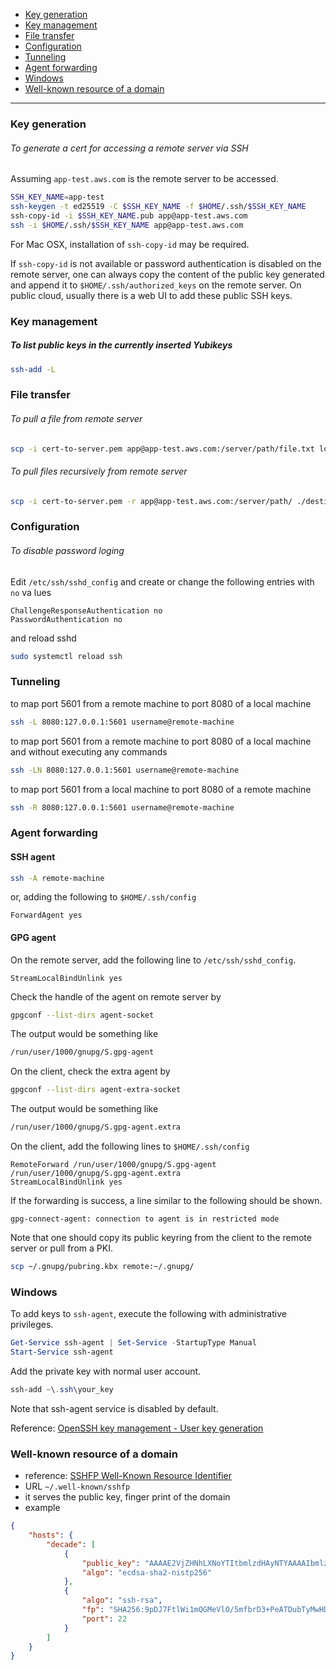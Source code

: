 - [Key generation](#key-generation)
- [Key management](#key-management)
- [File transfer](#file-transfer)
- [Configuration](#configuration)
- [Tunneling](#tunneling)
- [Agent forwarding](#agent-forwarding)
- [Windows](#windows)
- [Well-known resource of a domain](#well-known-resource-of-a-domain)
____

### Key generation

###### To generate a cert for accessing a remote server via SSH

Assuming `app-test.aws.com` is the remote server to be accessed.

```sh
SSH_KEY_NAME=app-test
ssh-keygen -t ed25519 -C $SSH_KEY_NAME -f $HOME/.ssh/$SSH_KEY_NAME
ssh-copy-id -i $SSH_KEY_NAME.pub app@app-test.aws.com
ssh -i $HOME/.ssh/$SSH_KEY_NAME app@app-test.aws.com
```

For Mac OSX, installation of `ssh-copy-id` may be required.

If `ssh-copy-id` is not available or password authentication is disabled on the
remote server, one can always copy the content of the public key generated and
append it to `$HOME/.ssh/authorized_keys` on the remote server. On public cloud,
usually there is a web UI to add these public SSH keys.

### Key management

##### To list public keys in the currently inserted Yubikeys

```sh
ssh-add -L
```

### File transfer

###### To pull a file from remote server

```sh
scp -i cert-to-server.pem app@app-test.aws.com:/server/path/file.txt local.txt
```

###### To pull files recursively from remote server

```sh
scp -i cert-to-server.pem -r app@app-test.aws.com:/server/path/ ./destination-path
```

### Configuration

###### To disable password loging

Edit `/etc/ssh/sshd_config` and create or change the following entries with `no` va lues

```
ChallengeResponseAuthentication no
PasswordAuthentication no
```

and reload sshd

```sh
sudo systemctl reload ssh
```

### Tunneling

to map port 5601 from a remote machine to port 8080 of a local machine

```sh
ssh -L 8080:127.0.0.1:5601 username@remote-machine
```

to map port 5601 from a remote machine to port 8080 of a local machine and
without executing any commands

```sh
ssh -LN 8080:127.0.0.1:5601 username@remote-machine
```

to map port 5601 from a local machine to port 8080 of a remote machine

```sh
ssh -R 8080:127.0.0.1:5601 username@remote-machine
```

### Agent forwarding

#### SSH agent

```sh
ssh -A remote-machine
```

or, adding the following to `$HOME/.ssh/config`

```apacheconf
ForwardAgent yes
```

#### GPG agent

On the remote server, add the following line to `/etc/ssh/sshd_config`.

```apacheconf
StreamLocalBindUnlink yes
```

Check the handle of the agent on remote server by

```sh
gpgconf --list-dirs agent-socket
```

The output would be something like

```sh
/run/user/1000/gnupg/S.gpg-agent
```

On the client, check the extra agent by

```sh
gpgconf --list-dirs agent-extra-socket
```

The output would be something like

```sh
/run/user/1000/gnupg/S.gpg-agent.extra
```

On the client, add the following lines to `$HOME/.ssh/config`

```apacheconf
RemoteForward /run/user/1000/gnupg/S.gpg-agent /run/user/1000/gnupg/S.gpg-agent.extra
StreamLocalBindUnlink yes
```

If the forwarding is success, a line similar to the following should be shown.

```
gpg-connect-agent: connection to agent is in restricted mode
```

Note that one should copy its public keyring from the client to the remote
server or pull from a PKI.

```sh
scp ~/.gnupg/pubring.kbx remote:~/.gnupg/
```

### Windows

To add keys to `ssh-agent`, execute the following with administrative
privileges.

```ps1
Get-Service ssh-agent | Set-Service -StartupType Manual
Start-Service ssh-agent
```

Add the private key with normal user account.

```ps1
ssh-add ~\.ssh\your_key
```

Note that ssh-agent service is disabled by default.

Reference: [OpenSSH key management - User key
generation](https://docs.microsoft.com/en-us/windows-server/administration/openssh/openssh_keymanagement#user-key-generation_)

### Well-known resource of a domain

- reference: [SSHFP Well-Known Resource
  Identifier](https://sshfp.github.io/sshfp.html)
- URL `~/.well-known/sshfp`
- it serves the public key, finger print of the domain
- example
```json
{
    "hosts": {
        "decade": [
            {
                "public_key": "AAAAE2VjZHNhLXNoYTItbmlzdHAyNTYAAAAIbmlzdHAyNTYAAABBBAD+WrsYTcgGfmSZONzVScwk9+illAYwbZPewX3ihhajSJXVXrHYbHqiGFFSQZTYc2fKuq6Pgl5ed5lwvhzYtyQ=",
                "algo": "ecdsa-sha2-nistp256"
            },
            {
                "algo": "ssh-rsa",
                "fp": "SHA256:9pDJ7FtlWi1mQGMeVlO/5mfbrD3+PeATDubTyMwHDcg",
                "port": 22
            }
        ]
    }
}
```

